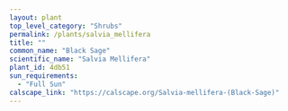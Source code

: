 ```yaml
---
layout: plant                                                              
top_level_category: "Shrubs"
permalink: /plants/salvia_mellifera
title: ""
common_name: "Black Sage"
scientific_name: "Salvia Mellifera"
plant_id: 4db51
sun_requirements:
  - "Full Sun"
calscape_link: "https://calscape.org/Salvia-mellifera-(Black-Sage)"
---
```



